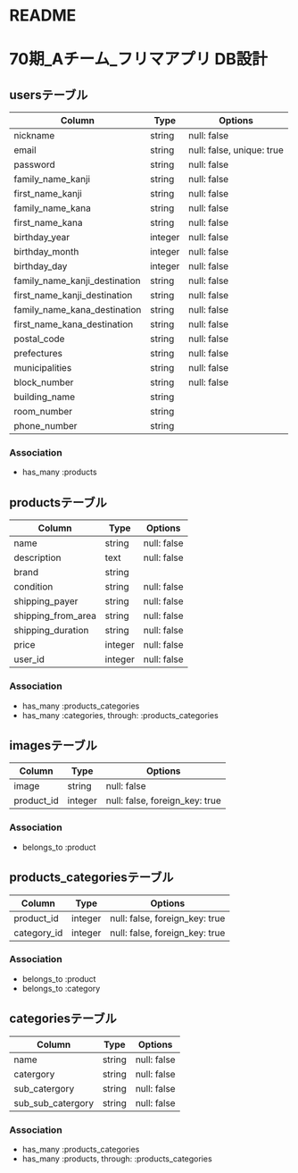 # README

# 70期_Aチーム_フリマアプリ DB設計
## usersテーブル
|Column|Type|Options|
|------|----|-------|
|nickname|string|null: false|
|email|string|null: false, unique: true|
|password|string|null: false|
|family_name_kanji|string|null: false|
|first_name_kanji|string|null: false|
|family_name_kana|string|null: false|
|first_name_kana|string|null: false|
|birthday_year|integer|null: false|
|birthday_month|integer|null: false|
|birthday_day|integer|null: false|
|family_name_kanji_destination|string|null: false|
|first_name_kanji_destination|string|null: false|
|family_name_kana_destination|string|null: false|
|first_name_kana_destination|string|null: false|
|postal_code|string|null: false|
|prefectures|string|null: false|
|municipalities|string|null: false|
|block_number|string|null: false|
|building_name|string||
|room_number|string||
|phone_number|string||
### Association
- has_many :products

## productsテーブル
|Column|Type|Options|
|------|----|-------|
|name|string|null: false|
|description|text|null: false|
|brand|string||
|condition|string|null: false|
|shipping_payer|string|null: false|
|shipping_from_area|string|null: false|
|shipping_duration|string|null: false|
|price|integer|null: false|
|user_id|integer|null: false|
### Association
- has_many :products_categories
- has_many :categories,  through: :products_categories

## imagesテーブル
|Column|Type|Options|
|------|----|-------|
|image|string|null: false|
|product_id|integer|null: false, foreign_key: true|
### Association
- belongs_to :product

## products_categoriesテーブル
|Column|Type|Options|
|------|----|-------|
|product_id|integer|null: false, foreign_key: true|
|category_id|integer|null: false, foreign_key: true|
### Association
- belongs_to :product
- belongs_to :category

## categoriesテーブル
|Column|Type|Options|
|------|----|-------|
|name|string|null: false|
|catergory|string|null: false|
|sub_catergory|string|null: false|
|sub_sub_catergory|string|null: false|
### Association
- has_many :products_categories
- has_many :products,  through: :products_categories
